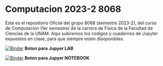 # Computacion 2023-2 8068
Este es el repositorio Oficial del grupo 8068 (semestre 2023-2), del curso de Computación (1er semestre) de la carrera de Física de la Facultad de Ciencias de la UNAM.
Aqui subiremos los codigos y cuadernos de Jupyter expuestos en clase, para que siempre esten disoponibles.




<!-- [![Binder](https://mybinder.org/badge_logo.svg)](https://mybinder.org/v2/gh/saac/Computacion2020-8093/master?urlpath=lab/tree/Programacion_Python/1_Python_interprete_de_comandos.ipynb) **Boton para Jupyer LAB** -->

[![Binder](https://mybinder.org/badge_logo.svg)](https://mybinder.org/v2/gh/saac/Computacion2022-8099/main?urlpath=lab/tree/) **Boton para Jupyer LAB**

[![Binder](https://mybinder.org/badge_logo.svg)](https://mybinder.org/v2/gh/saac/Computacion2022-8099/HEAD) **Boton para Jupyer NOTEBOOK** 



